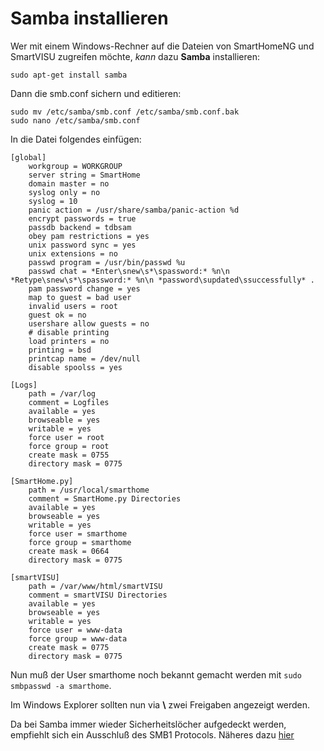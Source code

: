 # Samba installieren

Wer mit einem Windows-Rechner auf die Dateien von SmartHomeNG und SmartVISU zugreifen möchte,
_kann_ dazu **Samba** installieren:

```
sudo apt-get install samba
```

Dann die smb.conf sichern und editieren:

```
sudo mv /etc/samba/smb.conf /etc/samba/smb.conf.bak
sudo nano /etc/samba/smb.conf
```

In die Datei folgendes einfügen:

```
[global]
    workgroup = WORKGROUP
    server string = SmartHome
    domain master = no
    syslog only = no
    syslog = 10
    panic action = /usr/share/samba/panic-action %d
    encrypt passwords = true
    passdb backend = tdbsam
    obey pam restrictions = yes
    unix password sync = yes
    unix extensions = no
    passwd program = /usr/bin/passwd %u
    passwd chat = *Enter\snew\s*\spassword:* %n\n *Retype\snew\s*\spassword:* %n\n *password\supdated\ssuccessfully* .
    pam password change = yes
    map to guest = bad user
    invalid users = root
    guest ok = no
    usershare allow guests = no
    # disable printing
    load printers = no
    printing = bsd
    printcap name = /dev/null
    disable spoolss = yes

[Logs]
    path = /var/log
    comment = Logfiles
    available = yes
    browseable = yes
    writable = yes
    force user = root
    force group = root
    create mask = 0755
    directory mask = 0775

[SmartHome.py]
    path = /usr/local/smarthome
    comment = SmartHome.py Directories
    available = yes
    browseable = yes
    writable = yes
    force user = smarthome
    force group = smarthome
    create mask = 0664
    directory mask = 0775

[smartVISU]
    path = /var/www/html/smartVISU
    comment = smartVISU Directories
    available = yes
    browseable = yes
    writable = yes
    force user = www-data
    force group = www-data
    create mask = 0775
    directory mask = 0775
```

Nun muß der User smarthome noch bekannt gemacht werden mit ``sudo smbpasswd -a smarthome``.

Im Windows Explorer sollten nun via **\\<IP des Rechners oder hostname>** zwei Freigaben angezeigt werden.

Da bei Samba immer wieder Sicherheitslöcher aufgedeckt werden, empfiehlt sich ein Ausschluß des SMB1 Protocols. Näheres dazu [hier](https://www.samba.org/samba/docs/man/manpages-3/smb.conf.5.html)

